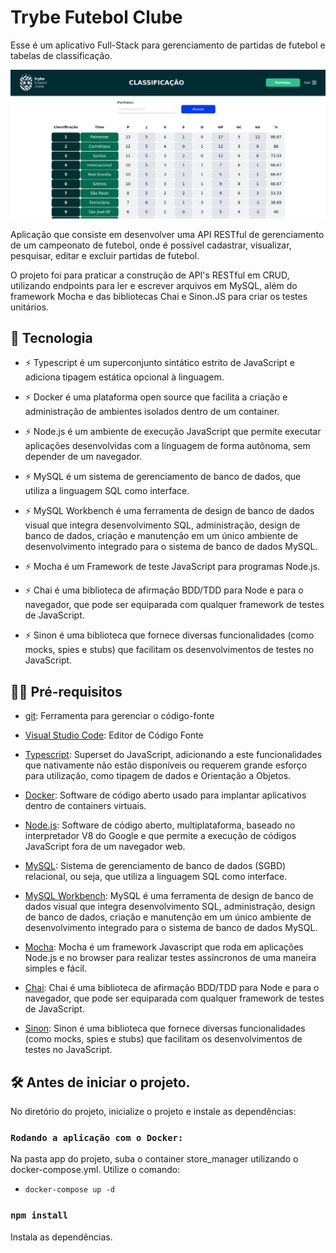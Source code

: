 # Trybe Futebol Clube

Esse é um aplicativo Full-Stack para gerenciamento de partidas de futebol e tabelas de classificação.

![preview](.github/preview.png)

Aplicação que consiste em desenvolver uma API RESTful de gerenciamento de um campeonato de futebol, onde é possível cadastrar, visualizar, pesquisar, editar e excluir partidas de futebol.

O projeto foi para praticar a construção de API's RESTful em CRUD, utilizando endpoints para ler e escrever arquivos em MySQL, além do framework Mocha e das bibliotecas Chai e Sinon.JS para criar os testes unitários.

## 🚀 Tecnologia

- ⚡ Typescript é um superconjunto sintático estrito de JavaScript e adiciona tipagem estática opcional à linguagem.

- ⚡ Docker é uma plataforma open source que facilita a criação e administração de ambientes isolados dentro de um container.

- ⚡ Node.js é um ambiente de execução JavaScript que permite executar aplicações desenvolvidas com a linguagem de forma autônoma, sem depender de um         navegador.

- ⚡ MySQL é um sistema de gerenciamento de banco de dados, que utiliza a linguagem SQL como interface.

- ⚡ MySQL Workbench é uma ferramenta de design de banco de dados visual que integra desenvolvimento SQL, administração, design de banco de dados, criação     e manutenção em um único ambiente de desenvolvimento integrado para o sistema de banco de dados MySQL.

- ⚡ Mocha é um Framework de teste JavaScript para programas Node.js.

- ⚡ Chai é uma biblioteca de afirmação BDD/TDD para Node e para o navegador, que pode ser equiparada com qualquer framework de testes de JavaScript.

- ⚡ Sinon é uma biblioteca que fornece diversas funcionalidades (como mocks, spies e stubs) que facilitam os desenvolvimentos de testes no JavaScript.

## ✋🏻 Pré-requisitos

- [git](https://git-scm.com/downloads): Ferramenta para gerenciar o código-fonte

- [Visual Studio Code](https://code.visualstudio.com/): Editor de Código Fonte

- [Typescript](https://www.typescriptlang.org/): Superset do JavaScript, adicionando a este funcionalidades que nativamente não estão disponíveis ou       requerem grande esforço para utilização, como tipagem de dados e Orientação a Objetos.

- [Docker](https://www.docker.com/): Software de código aberto usado para implantar aplicativos dentro de containers virtuais.

- [Node.js](https://nodejs.org/en): Software de código aberto, multiplataforma, baseado no interpretador V8 do Google e que permite a execução de códigos     JavaScript fora de um navegador web.

- [MySQL](https://www.mysql.com/): Sistema de gerenciamento de banco de dados (SGBD) relacional, ou seja, que utiliza a linguagem SQL como interface.

- [MySQL Workbench](https://www.mysql.com/products/workbench/): MySQL é uma ferramenta de design de banco de dados visual que integra desenvolvimento       SQL, administração, design de banco de dados, criação e manutenção em um único ambiente de desenvolvimento integrado para o sistema de banco de dados     MySQL.

- [Mocha](https://mochajs.org/): Mocha é um framework Javascript que roda em aplicações Node.js e no browser para realizar testes assíncronos de uma       maneira simples e fácil.

- [Chai](https://www.chaijs.com/): Chai é uma biblioteca de afirmação BDD/TDD para Node e para o navegador, que pode ser equiparada com qualquer           framework de testes de JavaScript.

- [Sinon](https://sinonjs.org/): Sinon é uma biblioteca que fornece diversas funcionalidades (como mocks, spies e stubs) que facilitam os                   desenvolvimentos de testes no JavaScript.

## :hammer_and_wrench: Antes de iniciar o projeto.

No diretório do projeto, inicialize o projeto e instale as dependências:

### `Rodando a aplicação com o Docker:`

Na pasta app do projeto, suba o container store_manager utilizando o docker-compose.yml. Utilize o comando:

   - `docker-compose up -d`

### `npm install`

Instala as dependências.
